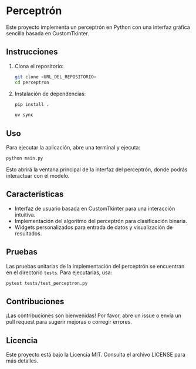 # Perceptrón

Este proyecto implementa un perceptrón en Python con una interfaz gráfica sencilla basada en CustomTkinter.

## Instrucciones

1. Clona el repositorio:
    ```bash
    git clone <URL_DEL_REPOSITORIO>
    cd perceptron
    ```

2. Instalación de dependencias:
    ```bash
    pip install .
    ```

    ```bash
    uv sync
    ```

## Uso

Para ejecutar la aplicación, abre una terminal y ejecuta:
```bash
python main.py
```

Esto abrirá la ventana principal de la interfaz del perceptrón, donde podrás interactuar con el modelo.

## Características

- Interfaz de usuario basada en CustomTkinter para una interacción intuitiva.
- Implementación del algoritmo del perceptrón para clasificación binaria.
- Widgets personalizados para entrada de datos y visualización de resultados.

## Pruebas

Las pruebas unitarias de la implementación del perceptrón se encuentran en el directorio `tests`. Para ejecutarlas, usa:
```bash
pytest tests/test_perceptron.py
```

## Contribuciones

¡Las contribuciones son bienvenidas! Por favor, abre un issue o envía un pull request para sugerir mejoras o corregir errores.

## Licencia

Este proyecto está bajo la Licencia MIT. Consulta el archivo LICENSE para más detalles.
